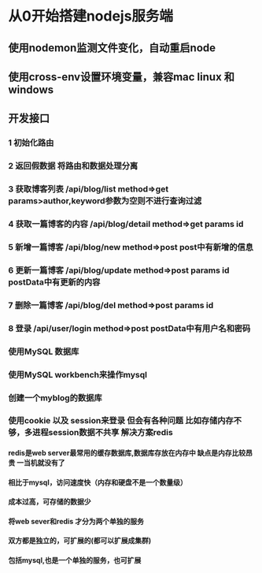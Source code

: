 # 从0开始搭建nodejs服务端

## 使用nodemon监测文件变化，自动重启node

## 使用cross-env设置环境变量，兼容mac linux 和 windows

## 开发接口
### 1 初始化路由
### 2 返回假数据 将路由和数据处理分离
### 3 获取博客列表 /api/blog/list method=>get params>author,keyword参数为空则不进行查询过滤
### 4 获取一篇博客的内容 /api/blog/detail method=>get params id
### 5 新增一篇博客 /api/blog/new method=>post post中有新增的信息
### 6 更新一篇博客 /api/blog/update method=>post params id postData中有更新的内容
### 7 删除一篇博客 /api/blog/del method=>post params id 
### 8 登录 /api/user/login method=>post postData中有用户名和密码

### 使用MySQL 数据库
### 使用MySQL workbench来操作mysql
### 创建一个myblog的数据库

### 使用cookie 以及 session来登录 但会有各种问题 比如存储内存不够，多进程session数据不共享 解决方案redis
#### redis是web server最常用的缓存数据库,数据库存放在内存中 缺点是内存比较昂贵 一当机就没有了
#### 相比于mysql，访问速度快（内存和硬盘不是一个数量级）
#### 成本过高，可存储的数据少
#### 将web sever和redis 才分为两个单独的服务
#### 双方都是独立的，可扩展的(都可以扩展成集群)
#### 包括mysql,也是一个单独的服务，也可扩展


